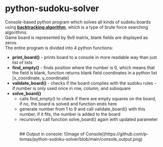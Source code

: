 # python-sudoku-solver
Console-based python program which solves all kinds of sudoku boards using <a href="https://en.wikipedia.org/wiki/Sudoku_solving_algorithms#Backtracking"><strong>backtracking algorithm</strong></a>, which is a type of brute force searching algorithms. <br>
Game board is represented by 9x9 matrix, blank fields are displayed as zeros. <br>
The entire program is divided into 4 python functions:
<ul>
  <li><strong>print_board()</strong> - prints board to a console in more readable way than just list of lists</li>
  <li><strong>find_empty()</strong> - finds position where the number is 0, which means that the field is blank, function returns blank field coordinates in a python list [x_coordinate, y_coordinate]</li>
  <li><strong>validate_board()</strong> - checks if the board complies with the sudoku rules - if number is only used once in row, column, and subsquare</li>
  <li><strong>solve_board()</strong> 
    <ul>
      <li>calls find_empty() to check if there are empty squares on the board, if no, the board is solved and function ends here</li>
      <li>generate number from 1 to 9 and call validate_board() with this number, if it fits, the number is added to the board</li>
      <li>recursively call function solve_board() again with updated parameter</li>
    <ul>
  </li>
</ul>
<br>
## Output in console:
![Image of Console](https://github.com/p-tomas/python-sudoku-solver/blob/main/console_output.png)
